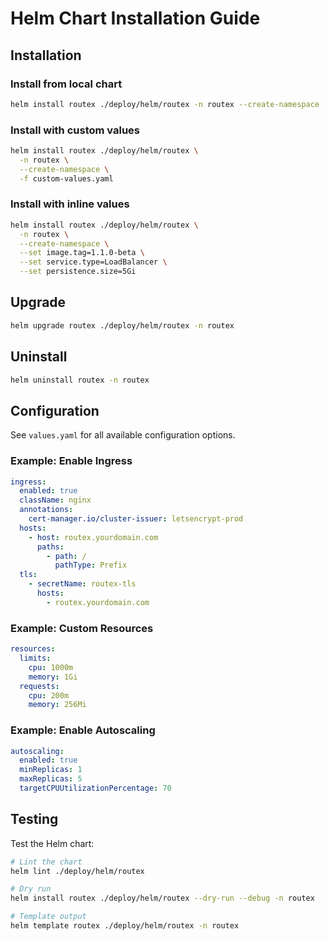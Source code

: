 # Helm Chart Installation Guide

## Installation

### Install from local chart

```bash
helm install routex ./deploy/helm/routex -n routex --create-namespace
```

### Install with custom values

```bash
helm install routex ./deploy/helm/routex \
  -n routex \
  --create-namespace \
  -f custom-values.yaml
```

### Install with inline values

```bash
helm install routex ./deploy/helm/routex \
  -n routex \
  --create-namespace \
  --set image.tag=1.1.0-beta \
  --set service.type=LoadBalancer \
  --set persistence.size=5Gi
```

## Upgrade

```bash
helm upgrade routex ./deploy/helm/routex -n routex
```

## Uninstall

```bash
helm uninstall routex -n routex
```

## Configuration

See `values.yaml` for all available configuration options.

### Example: Enable Ingress

```yaml
ingress:
  enabled: true
  className: nginx
  annotations:
    cert-manager.io/cluster-issuer: letsencrypt-prod
  hosts:
    - host: routex.yourdomain.com
      paths:
        - path: /
          pathType: Prefix
  tls:
    - secretName: routex-tls
      hosts:
        - routex.yourdomain.com
```

### Example: Custom Resources

```yaml
resources:
  limits:
    cpu: 1000m
    memory: 1Gi
  requests:
    cpu: 200m
    memory: 256Mi
```

### Example: Enable Autoscaling

```yaml
autoscaling:
  enabled: true
  minReplicas: 1
  maxReplicas: 5
  targetCPUUtilizationPercentage: 70
```

## Testing

Test the Helm chart:

```bash
# Lint the chart
helm lint ./deploy/helm/routex

# Dry run
helm install routex ./deploy/helm/routex --dry-run --debug -n routex

# Template output
helm template routex ./deploy/helm/routex -n routex
```
